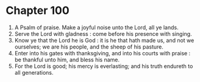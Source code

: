 # Chapter 100

1. A Psalm of praise. Make a joyful noise unto the Lord, all ye lands.
2. Serve the Lord with gladness : come before his presence with singing.
3. Know ye that the Lord he is God : it is he that hath made us, and not we ourselves; we are his people, and the sheep of his pasture.
4. Enter into his gates with thanksgiving, and into his courts with praise : be thankful unto him, and bless his name.
5. For the Lord is good; his mercy is everlasting; and his truth endureth to all generations.


